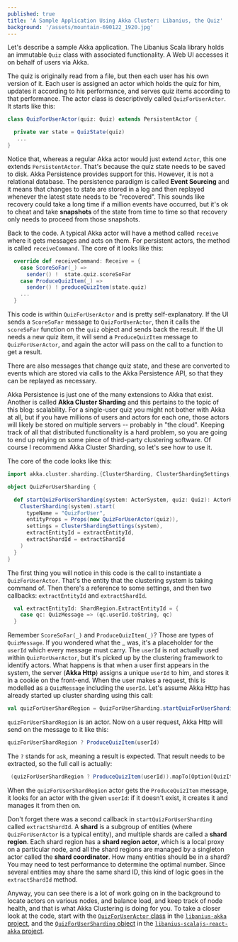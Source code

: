 ```yaml
---
published: true
title: 'A Sample Application Using Akka Cluster: Libanius, the Quiz'
background: '/assets/mountain-690122_1920.jpg'
---
```


Let's describe a sample Akka application. The Libanius Scala library holds an immutable `Quiz` class with associated functionality. A Web UI accesses it on behalf of users via Akka.

The quiz is originally read from a file, but then each user has his own version of it. Each user is assigned an actor which holds the quiz for him, updates it according to his performance, and serves quiz items according to that performance. The actor class is descriptively called `QuizForUserActor`. It starts like this:

```scala
class QuizForUserActor(quiz: Quiz) extends PersistentActor {

  private var state = QuizState(quiz)
   ...
}
```

Notice that, whereas a regular Akka actor would just extend `Actor`, this one extends `PersistentActor`. That's because the quiz state needs to be saved to disk. Akka Persistence provides support for this. However, it is not a relational database. The persistence paradigm is called **Event Sourcing** and it means that changes to state are stored in a log and then replayed whenever the latest state needs to be "recovered". This sounds like recovery could take a long time if a million events have occurred, but it's ok to cheat and take **snapshots** of the state from time to time so that recovery only needs to proceed from those snapshots.

Back to the code. A typical Akka actor will have a method called `receive` where it gets messages and acts on them. For persistent actors, the method is called `receiveCommand`. The core of it looks like this:

```scala
  override def receiveCommand: Receive = {
    case ScoreSoFar(_) =>
      sender() !  state.quiz.scoreSoFar
    case ProduceQuizItem(_) =>
      sender() ! produceQuizItem(state.quiz)  
    ...  
  }
```  

This code is within `QuizForUserActor` and is pretty self-explanatory. If the UI sends a `ScoreSoFar` message to `QuizForUserActor`, then it calls the `scoreSoFar` function on the `quiz` object and sends back the result. If the UI needs a new quiz item, it will send a `ProduceQuizItem` message to `QuizForUserActor`, and again the actor will pass on the call to a function to get a result. 

There are also messages that change quiz state, and these are converted to events which are stored via calls to the Akka Persistence API, so that they can be replayed as necessary.

Akka Persistence is just one of the many extensions to Akka that exist. Another is called **Akka Cluster Sharding** and this pertains to the topic of this blog: scalability. For a single-user quiz you might not bother with Akka at all, but if you have millions of users and actors for each one, those actors will likely be stored on multiple servers -- probably in "the cloud". Keeping track of all that distributed functionality is a hard problem, so you are going to end up relying on some piece of third-party clustering software. Of course I recommend Akka Cluster Sharding, so let's see how to use it.

The core of the code looks like this:

```scala
import akka.cluster.sharding.{ClusterSharding, ClusterShardingSettings, ShardRegion}

object QuizForUserSharding {

  def startQuizForUserSharding(system: ActorSystem, quiz: Quiz): ActorRef = {
    ClusterSharding(system).start(
      typeName = "QuizForUser",
      entityProps = Props(new QuizForUserActor(quiz)),
      settings = ClusterShardingSettings(system),
      extractEntityId = extractEntityId,
      extractShardId = extractShardId
    )
  }
}
```

The first thing you will notice in this code is the call to instantiate a `QuizForUserActor`. That's the entity that the clustering system is taking command of. Then there's a reference to some settings, and then two callbacks: `extractEntityId` and `extractShardId`.

```scala
  val extractEntityId: ShardRegion.ExtractEntityId = {
    case qc: QuizMessage => (qc.userId.toString, qc)
  }
```

Remember `ScoreSoFar(_)` and `ProduceQuizItem(_)`? Those are types of `QuizMessage`. If you wondered what the _ was, it's a placeholder for the `userId` which every message must carry. The `userId` is not actually used within `QuizForUserActor`, but it's picked up by the clustering framework to identify actors. What happens is that when a user first appears in the system, the server (**Akka Http**) assigns a unique `userId` to him, and stores it in a cookie on the front-end. When the user makes a request, this is modelled as a `QuizMessage` including the `userId`. Let's assume Akka Http has already started up cluster sharding using this call:

```scala
val quizForUserShardRegion = QuizForUserSharding.startQuizForUserSharding(system, quiz)
```
`quizForUserShardRegion` is an actor. Now on a user request, Akka Http will send on the message to it like this:

```scala
quizForUserShardRegion ? ProduceQuizItem(userId)
```

The `?` stands for `ask`, meaning a result is expected. That result needs to be extracted, so the full call is actually:

```scala
 (quizForUserShardRegion ? ProduceQuizItem(userId)).mapTo[Option[QuizItemViewWithChoices]]
```

When the `quizForUserShardRegion` actor gets the `ProduceQuizItem` message, it looks for an actor with the given `userId`: if it doesn't exist, it creates it and manages it from then on. 

Don't forget there was a second callback in `startQuizForUserSharding` called `extractShardId`. A **shard** is a subgroup of entities (where `QuizForUserActor` is a typical entity), and multiple shards are called a **shard region**. Each shard region has a **shard region actor**, which is a local proxy on a particular node, and all the shard regions are managed by a singleton actor called the **shard coordinator**. How many entities should be in a shard? You may need to test performance to determine the optimal number. Since several entities may share the same shard ID, this kind of logic goes in the `extractShardId` method.

Anyway, you can see there is a lot of work going on in the background to locate actors on various nodes, and balance load, and keep track of node health, and that is what Akka Clustering is doing for you. To take a closer look at the code, start with the [`QuizForUserActor` class](https://github.com/oranda/libanius-akka/blob/master/src/main/scala/com/oranda/libanius/actor/QuizForUserActor.scala) in the [`libanius-akka` project](https://github.com/oranda/libanius-akka), and the [`QuizForUserSharding` object](https://github.com/oranda/libanius-scalajs-react-akka/blob/master/app/jvm/src/main/scala/com/oranda/libanius/server/actor/QuizForUserSharding.scala) in the [`libanius-scalajs-react-akka` project](https://github.com/oranda/libanius-scalajs-react-akka).
